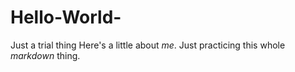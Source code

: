# Hello-World-
Just a trial thing
Here's a little about _me_.  Just practicing this whole _markdown_ thing. 
